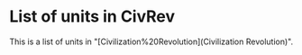# List of units in CivRev

This is a list of units in "[Civilization%20Revolution](Civilization Revolution)".